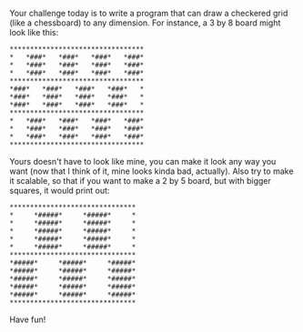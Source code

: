 Your challenge today is to write a program that can draw a checkered grid (like a chessboard) to any dimension. For instance, a 3 by 8 board might look like this: 

    *********************************
    *   *###*   *###*   *###*   *###*
    *   *###*   *###*   *###*   *###*
    *   *###*   *###*   *###*   *###*
    *********************************
    *###*   *###*   *###*   *###*   *
    *###*   *###*   *###*   *###*   *
    *###*   *###*   *###*   *###*   *
    *********************************
    *   *###*   *###*   *###*   *###*
    *   *###*   *###*   *###*   *###*
    *   *###*   *###*   *###*   *###*
    *********************************

Yours doesn't have to look like mine, you can make it look any way you want (now that I think of it, mine looks kinda bad, actually). Also try to make it scalable, so that if you want to make a 2 by 5 board, but with bigger squares, it would print out:

    *******************************
    *     *#####*     *#####*     *
    *     *#####*     *#####*     *
    *     *#####*     *#####*     *
    *     *#####*     *#####*     *
    *     *#####*     *#####*     *
    *******************************
    *#####*     *#####*     *#####*
    *#####*     *#####*     *#####*
    *#####*     *#####*     *#####*
    *#####*     *#####*     *#####*
    *#####*     *#####*     *#####*
    *******************************

Have fun!